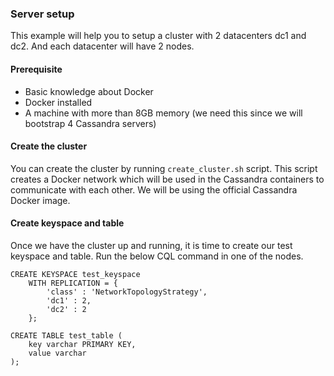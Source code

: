 ### Server setup

This example will help you to setup a cluster with 2 datacenters dc1 and dc2. And each datacenter will have 2 nodes.


#### Prerequisite

* Basic knowledge about Docker
* Docker installed
* A machine with more than 8GB memory (we need this since we will bootstrap 4 Cassandra servers)


#### Create the cluster

You can create the cluster by running `create_cluster.sh` script. This script creates a Docker network which will be used in the Cassandra containers
to communicate with each other. We will be using the official Cassandra Docker image.


#### Create keyspace and table

Once we have the cluster up and running, it is time to create our test keyspace and table. Run the below CQL command in one of the nodes.


```
CREATE KEYSPACE test_keyspace
	WITH REPLICATION = {
		'class' : 'NetworkTopologyStrategy',
		'dc1' : 2,
		'dc2' : 2
	};

CREATE TABLE test_table (
	key varchar PRIMARY KEY,
	value varchar
);
```
